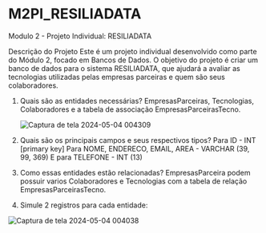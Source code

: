 # M2PI_RESILIADATA
Modulo 2 - Projeto Individual:  RESILIADATA

Descrição do Projeto
Este é um projeto individual desenvolvido como parte do Módulo 2, focado em Bancos de Dados. O objetivo do projeto é criar um banco de dados para o sistema RESILIADATA, que ajudará a avaliar as tecnologias utilizadas pelas empresas parceiras e quem são seus colaboradores.


 1. Quais são as entidades necessárias?
       EmpresasParceiras, Tecnologias, Colaboradores e a tabela de associação EmpresasParceirasTecno.

    ![Captura de tela 2024-05-04 004309](https://github.com/JGuilheerm/M2PI_RESILIADATA/assets/113355002/2ffeb51e-559d-43a7-b510-50149d3ab342)


  
 3. Quais são os principais campos e seus respectivos tipos?
      Para ID - INT [primary key]
      Para NOME, ENDERECO, EMAIL, AREA - VARCHAR (39, 99, 369)
      E para TELEFONE - INT (13)

    
 4. Como essas entidades estão relacionadas?
     EmpresasParceira podem possuir varios Colaboradores e Tecnologias com a tabela de relação EmpresasParceirasTecno. 
     
    
 5. Simule 2 registros para cada entidade:

![Captura de tela 2024-05-04 004038](https://github.com/JGuilheerm/M2PI_RESILIADATA/assets/113355002/c8c0c72f-501e-4178-80d6-fecb4a3a0b5f)
